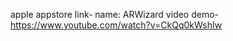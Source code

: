 apple appstore link-
name: ARWizard
video demo- https://www.youtube.com/watch?v=CkQq0kWshIw

<insert images here>
